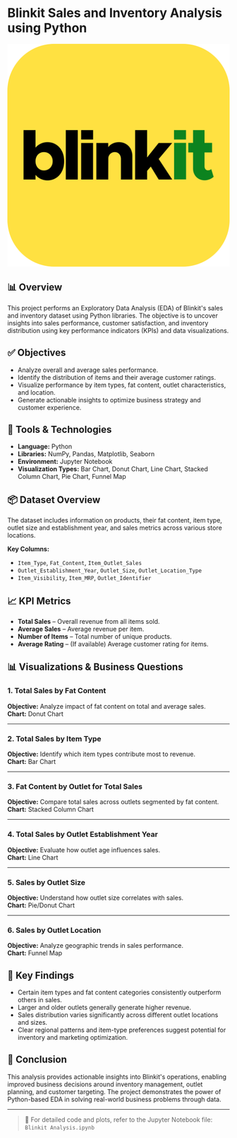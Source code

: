 

# Blinkit Sales and Inventory Analysis using Python

![](https://github.com/pratiik1516/Blinkit-Sales-Analysis/blob/main/blinkit_logo.png)

## 📊 Overview
This project performs an Exploratory Data Analysis (EDA) of Blinkit's sales and inventory dataset using Python libraries. The objective is to uncover insights into sales performance, customer satisfaction, and inventory distribution using key performance indicators (KPIs) and data visualizations.

## ✅ Objectives

- Analyze overall and average sales performance.
- Identify the distribution of items and their average customer ratings.
- Visualize performance by item types, fat content, outlet characteristics, and location.
- Generate actionable insights to optimize business strategy and customer experience.

## 🧰 Tools & Technologies

- **Language:** Python  
- **Libraries:** NumPy, Pandas, Matplotlib, Seaborn  
- **Environment:** Jupyter Notebook  
- **Visualization Types:** Bar Chart, Donut Chart, Line Chart, Stacked Column Chart, Pie Chart, Funnel Map  

## 📦 Dataset Overview

The dataset includes information on products, their fat content, item type, outlet size and establishment year, and sales metrics across various store locations.

**Key Columns:**

- `Item_Type`, `Fat_Content`, `Item_Outlet_Sales`
- `Outlet_Establishment_Year`, `Outlet_Size`, `Outlet_Location_Type`
- `Item_Visibility`, `Item_MRP`, `Outlet_Identifier`

## 📈 KPI Metrics

- **Total Sales** – Overall revenue from all items sold.  
- **Average Sales** – Average revenue per item.  
- **Number of Items** – Total number of unique products.  
- **Average Rating** – (If available) Average customer rating for items.

## 📊 Visualizations & Business Questions

### 1. Total Sales by Fat Content

**Objective:** Analyze impact of fat content on total and average sales.  
**Chart:** Donut Chart

---

### 2. Total Sales by Item Type

**Objective:** Identify which item types contribute most to revenue.  
**Chart:** Bar Chart

---

### 3. Fat Content by Outlet for Total Sales

**Objective:** Compare total sales across outlets segmented by fat content.  
**Chart:** Stacked Column Chart

---

### 4. Total Sales by Outlet Establishment Year

**Objective:** Evaluate how outlet age influences sales.  
**Chart:** Line Chart

---

### 5. Sales by Outlet Size

**Objective:** Understand how outlet size correlates with sales.  
**Chart:** Pie/Donut Chart

---

### 6. Sales by Outlet Location

**Objective:** Analyze geographic trends in sales performance.  
**Chart:** Funnel Map

## 📌 Key Findings

- Certain item types and fat content categories consistently outperform others in sales.
- Larger and older outlets generally generate higher revenue.
- Sales distribution varies significantly across different outlet locations and sizes.
- Clear regional patterns and item-type preferences suggest potential for inventory and marketing optimization.

## 📍 Conclusion

This analysis provides actionable insights into Blinkit's operations, enabling improved business decisions around inventory management, outlet planning, and customer targeting. The project demonstrates the power of Python-based EDA in solving real-world business problems through data.

---

> 📁 For detailed code and plots, refer to the Jupyter Notebook file: `Blinkit Analysis.ipynb`
